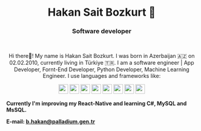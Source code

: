 <h1 align = "center">Hakan Sait Bozkurt 🐺</h1>
<h3 align = "center">Software developer</h3>

<br/>


<p align="center">
    Hi there👋! My name is Hakan Sait Bozkurt. I was born in Azerbaijan 🇦🇿 on 02.02.2010, currently living in Türkiye 🇹🇷. 
    I am a software engineer | App Developer, Fornt-End Developer, Python Developer, Machine Learning Engineer. I use 
    languages and frameworks like:
</p>

<div align="center">
    <img height = "25" src = "https://img.shields.io/badge/HTML-%23FF0000?logo=html5&logoColor=white" />
    <img height = "25" src = "https://img.shields.io/badge/CSS-%233c64e6?logo=CSS3&logoColor=white" />
    <img height = "25" src = "https://img.shields.io/badge/JavaScript-%23FFEE00?logo=JavaScript&logoColor=black" />
    <img height = "25" src = "https://img.shields.io/badge/Bootstrap-purple?logo=bootstrap&logoColor=white" />
    <img height = "25" src = "https://img.shields.io/badge/Python-%234664AA?logo=Python&logoColor=white" />
    <img height = "25" src = "https://img.shields.io/badge/React_Native-%2378C8F0?logo=react&logoColor=black" />
    <img height = "25" src = "https://img.shields.io/badge/C%2B%2B-%23285A96?logo=C%2B%2B&logoColor=white" />
    <img height = "25" src = "https://img.shields.io/badge/Java-%23dc3c3c?logo=Java&logoColor=white" />
</div>

**Currently I'm improving my React-Native and learning C#, MySQL and MsSQL.**

**E-mail: b.hakan@palladium.gen.tr**
